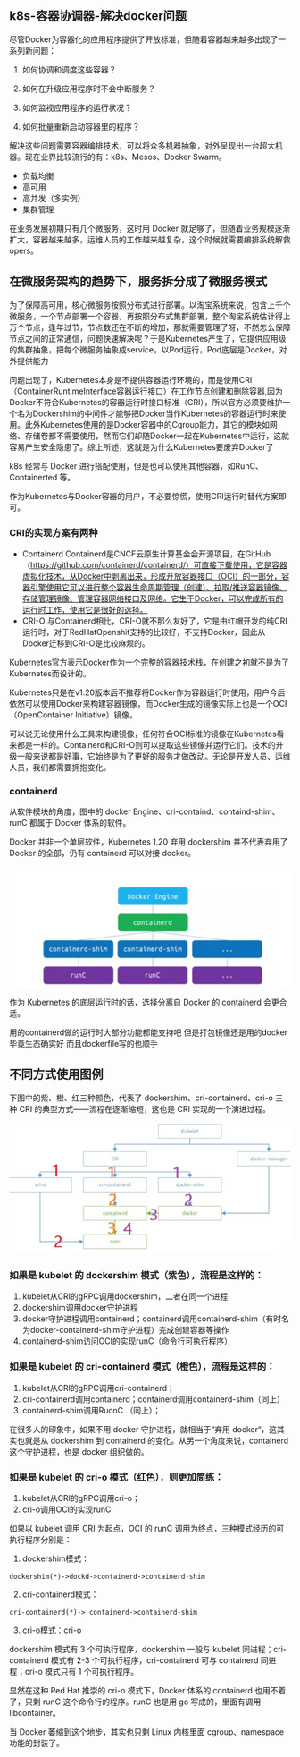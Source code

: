 ## k8s-容器协调器-解决docker问题
尽管Docker为容器化的应用程序提供了开放标准，但随着容器越来越多出现了一系列新问题：

1. 如何协调和调度这些容器？

2. 如何在升级应用程序时不会中断服务？

3. 如何监视应用程序的运行状况？

4. 如何批量重新启动容器里的程序？

解决这些问题需要容器编排技术，可以将众多机器抽象，对外呈现出一台超大机器。现在业界比较流行的有：k8s、Mesos、Docker Swarm。
* 负载均衡
* 高可用
* 高并发（多实例）
* 集群管理

在业务发展初期只有几个微服务，这时用 Docker 就足够了，但随着业务规模逐渐扩大，容器越来越多，运维人员的工作越来越复杂，这个时候就需要编排系统解救opers。

## 在微服务架构的趋势下，服务拆分成了微服务模式
为了保障高可用，核心微服务按照分布式进行部署。以淘宝系统来说，包含上千个微服务，一个节点部署一个容器，再按照分布式集群部署，整个淘宝系统估计得上万个节点，逢年过节，节点数还在不断的增加，那就需要管理了呀，不然怎么保障节点之间的正常通信，问题快速解决呢？于是Kubernetes产生了，它提供应用级的集群抽象，把每个微服务抽象成service，以Pod运行，Pod底层是Docker，对外提供能力

问题出现了，Kubernetes本身是不提供容器运行环境的，而是使用CRI（ContainerRuntimeInterface容器运行接口）在工作节点创建和删除容器,因为Docker不符合Kubernetes的容器运行时接口标准（CRI），所以官方必须要维护一个名为Dockershim的中间件才能够把Docker当作Kubernetes的容器运行时来使用。此外Kubernetes使用的是Docker容器中的Cgroup能力，其它的模块如网络、存储卷都不需要使用，然而它们却随Docker一起在Kubernetes中运行，这就容易产生安全隐患了。综上所述，这就是为什么Kubernetes要废弃Docker了


k8s 经常与 Docker 进行搭配使用，但是也可以使用其他容器，如RunC、Containerted 等。

作为Kubernetes与Docker容器的用户，不必要惊慌，使用CRI运行时替代方案即可。

### CRI的实现方案有两种
* Containerd
Containerd是CNCF云原生计算基金会开源项目，在GitHub（https://github.com/containerd/containerd/）可直接下载使用，它是容器虚拟化技术，从Docker中剥离出来，形成开放容器接口（OCI）的一部分，容器引擎使用它可以进行整个容器生命周期管理（创建）、拉取/推送容器镜像、存储管理镜像、管理容器网络接口及网络。它生于Docker，可以完成所有的运行时工作，使用它是很好的选择。
* CRI-O
与Containerd相比，CRI-O就不那么友好了，它是由红帽开发的纯CRI运行时，对于RedHatOpenshit支持的比较好，不支持Docker，因此从Docker迁移到CRI-O是比较麻烦的。

Kubernetes官方表示Docker作为一个完整的容器技术栈，在创建之初就不是为了Kubernetes而设计的。

Kubernetes只是在v1.20版本后不推荐将Docker作为容器运行时使用，用户今后依然可以使用Docker来构建容器镜像，而Docker生成的镜像实际上也是一个OCI（OpenContainer Initiative）镜像。

可以说无论使用什么工具来构建镜像，任何符合OCI标准的镜像在Kubernetes看来都是一样的。Containerd和CRI-O则可以提取这些镜像并运行它们。技术的升级一般来说都是好事，它始终是为了更好的服务才做改动。无论是开发人员、运维人员，我们都需要拥抱变化。

### containerd
从软件模块的角度，图中的 docker Engine、cri-containd、containd-shim、runC 都属于 Docker 体系的软件。

Docker 并非一个单层软件，Kubernetes 1.20 弃用 dockershim 并不代表弃用了 Docker 的全部，仍有 containerd 可以对接 docker。

![](../assets/img-docker/docker-01.png)

作为 Kubernetes 的底层运行时的话，选择分离自 Docker 的 containerd 会更合适。

用的containerd做的运行时大部分功能都能支持吧 但是打包镜像还是用的docker 毕竟生态确实好 而且dockerfile写的也顺手

## 不同方式使用图例
下图中的紫、橙、红三种颜色，代表了 dockershim、cri-containerd、cri-o 三种 CRI 的典型方式——流程在逐渐缩短，这也是 CRI 实现的一个演进过程。

![](../assets/img-docker/docker-02.png)

### 如果是 kubelet 的 dockershim 模式（紫色），流程是这样的：
1. kubelet从CRI的gRPC调用dockershim，二者在同一个进程
2. dockershim调用docker守护进程
3. docker守护进程调用containerd；containerd调用containerd-shim（有时名为docker-containerd-shim守护进程）完成创建容器等操作
4. containerd-shim访问OCI的实现runC（命令行可执行程序）

### 如果是 kubelet 的 cri-containerd 模式（橙色），流程是这样的：
1. kubelet从CRI的gRPC调用cri-containerd；
2. cri-containerd调用containerd；containerd调用containerd-shim（同上）
3. containerd-shim调用RucnC （同上）；

在很多人的印象中，如果不用 docker 守护进程，就相当于“弃用 docker“，这其实也就是从 dockershim 到 containerd 的变化。从另一个角度来说，containerd 这个守护进程，也是 docker 组织做的。

### 如果是 kubelet 的 cri-o 模式（红色），则更加简练：
1. kubelet从CRI的gRPC调用cri-o；
2. cri-o调用OCI的实现runC


如果以 kubelet 调用 CRI 为起点，OCI 的 runC 调用为终点，三种模式经历的可执行程序分别是：
1. dockershim模式：
```
dockershim(*)->dockd->containerd->containerd-shim
```
2. cri-containerd模式：
```
cri-containerd(*)-> containerd->containerd-shim
```
3. cri-o模式：cri-o

dockershim 模式有 3 个可执行程序，dockershim 一般与 kubelet 同进程；cri-containerd 模式有 2-3 个可执行程序，cri-containerd 可与 containerd 同进程；cri-o 模式只有 1 个可执行程序。

显然在这种 Red Hat 推崇的 cri-o 模式下，Docker 体系的 containerd 也用不着了，只剩 runC 这个命令行的程序。runC 也是用 go 写成的，里面有调用 libcontainer。

当 Docker 萎缩到这个地步，其实也只剩 Linux 内核里面 cgroup、namespace 功能的封装了。


